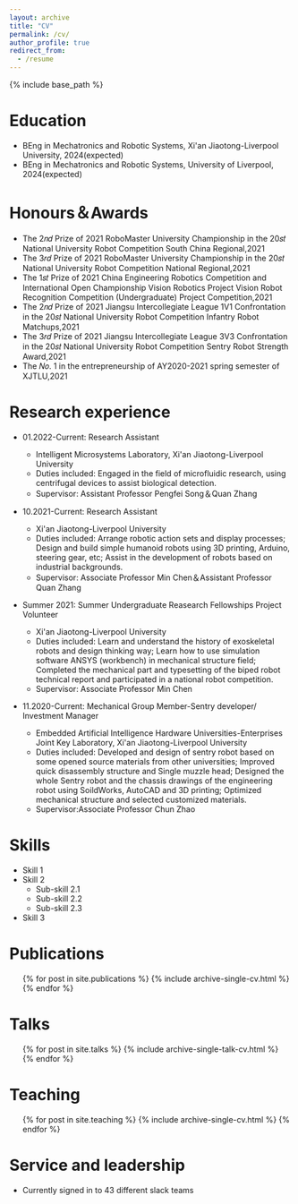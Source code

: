 ```yaml
---
layout: archive
title: "CV"
permalink: /cv/
author_profile: true
redirect_from:
  - /resume
---
```


{% include base_path %}

Education
======
* BEng in Mechatronics and Robotic Systems, Xi'an Jiaotong-Liverpool University, 2024(expected)
* BEng in Mechatronics and Robotic Systems, University of Liverpool, 2024(expected)

Honours＆Awards
======
* The 2𝑛𝑑 Prize of 2021 RoboMaster University Championship in the 20𝑠𝑡 National University Robot Competition South China Regional,2021 
* The 3𝑟𝑑 Prize of 2021 RoboMaster University Championship in the 20𝑠𝑡 National University Robot Competition National Regional,2021 
* The 1𝑠𝑡 Prize of 2021 China Engineering Robotics Competition and International Open Championship Vision Robotics Project Vision Robot Recognition Competition (Undergraduate) Project Competition,2021
* The 2𝑛𝑑 Prize of 2021 Jiangsu Intercollegiate League 1V1 Confrontation in the 20𝑠𝑡 National University Robot Competition Infantry Robot Matchups,2021 
* The 3𝑟𝑑 Prize of 2021 Jiangsu Intercollegiate League 3V3 Confrontation in the 20𝑠𝑡 National University Robot Competition Sentry Robot Strength Award,2021  
* The 𝑁𝑜. 1 in the entrepreneurship of AY2020-2021 spring semester of XJTLU,2021

Research experience
======
* 01.2022-Current: Research Assistant 
  * Intelligent Microsystems Laboratory, Xi'an Jiaotong-Liverpool University
  * Duties included: Engaged in the field of microfluidic research, using centrifugal devices to assist biological detection.
  * Supervisor: Assistant Professor Pengfei Song＆Quan Zhang

* 10.2021-Current: Research Assistant 
  * Xi'an Jiaotong-Liverpool University
  * Duties included: Arrange robotic action sets and display processes; Design and build simple humanoid robots using 3D printing, Arduino, steering gear, etc; Assist in the development of robots based on industrial backgrounds.
  * Supervisor: Associate Professor Min Chen＆Assistant Professor Quan Zhang

* Summer 2021: Summer Undergraduate Reasearch Fellowships Project Volunteer
  * Xi'an Jiaotong-Liverpool University
  * Duties included: Learn and understand the history of exoskeletal robots and design thinking way; Learn how to use simulation software ANSYS (workbench) in mechanical structure field; Completed the mechanical part and typesetting of the biped robot technical report and participated in a national robot competition.
  * Supervisor: Associate Professor Min Chen

* 11.2020-Current: Mechanical Group Member-Sentry developer/ Investment Manager
  * Embedded Artificial Intelligence Hardware Universities-Enterprises Joint Key Laboratory, Xi'an Jiaotong-Liverpool University
  * Duties included: Developed and design of sentry robot based on some opened source materials from other universities; Improved quick disassembly structure and Single muzzle head; Designed the whole Sentry robot and the chassis drawings of the engineering robot using SoildWorks, AutoCAD and 3D printing; Optimized mechanical structure and selected customized materials.
  * Supervisor:Associate Professor Chun Zhao

Skills
======
* Skill 1
* Skill 2
  * Sub-skill 2.1
  * Sub-skill 2.2
  * Sub-skill 2.3
* Skill 3

Publications
======
  <ul>{% for post in site.publications %}
    {% include archive-single-cv.html %}
  {% endfor %}</ul>
  
Talks
======
  <ul>{% for post in site.talks %}
    {% include archive-single-talk-cv.html %}
  {% endfor %}</ul>
  
Teaching
======
  <ul>{% for post in site.teaching %}
    {% include archive-single-cv.html %}
  {% endfor %}</ul>
  
Service and leadership
======
* Currently signed in to 43 different slack teams
